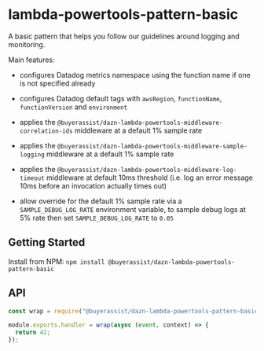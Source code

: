 # lambda-powertools-pattern-basic

A basic pattern that helps you follow our guidelines around logging and monitoring.

Main features:

- configures Datadog metrics namespace using the function name if one is not specified already

- configures Datadog default tags with `awsRegion`, `functionName`, `functionVersion` and `environment`

- applies the `@buyerassist/dazn-lambda-powertools-middleware-correlation-ids` middleware at a default 1% sample rate

- applies the `@buyerassist/dazn-lambda-powertools-middleware-sample-logging` middleware at a default 1% sample rate

- applies the `@buyerassist/dazn-lambda-powertools-middleware-log-timeout` middleware at default 10ms threshold (i.e. log an error message 10ms before an invocation actually times out)

- allow override for the default 1% sample rate via a `SAMPLE_DEBUG_LOG_RATE` environment variable, to sample debug logs at 5% rate then set `SAMPLE_DEBUG_LOG_RATE` to `0.05`

## Getting Started

Install from NPM: `npm install @buyerassist/dazn-lambda-powertools-pattern-basic`

## API

```js
const wrap = require("@buyerassist/dazn-lambda-powertools-pattern-basic");

module.exports.handler = wrap(async (event, context) => {
  return 42;
});
```
